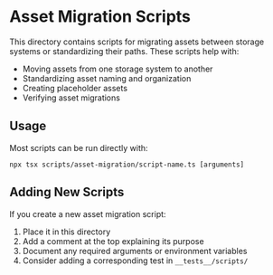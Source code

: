 # Asset Migration Scripts

This directory contains scripts for migrating assets between storage systems or standardizing their paths.
These scripts help with:

- Moving assets from one storage system to another
- Standardizing asset naming and organization
- Creating placeholder assets
- Verifying asset migrations

## Usage

Most scripts can be run directly with:

```
npx tsx scripts/asset-migration/script-name.ts [arguments]
```

## Adding New Scripts

If you create a new asset migration script:

1. Place it in this directory
2. Add a comment at the top explaining its purpose
3. Document any required arguments or environment variables
4. Consider adding a corresponding test in `__tests__/scripts/`
